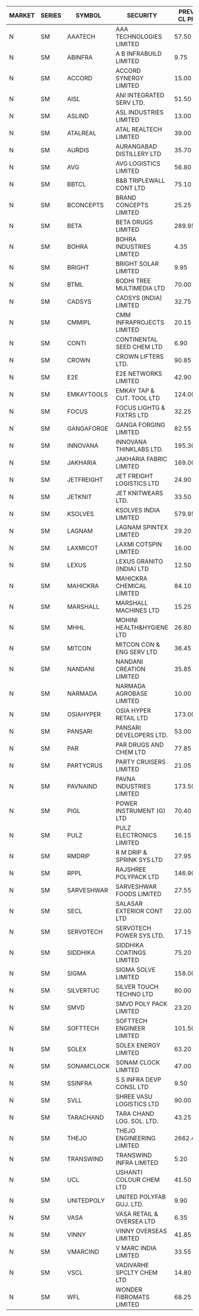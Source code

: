 


| MARKET | SERIES | SYMBOL | SECURITY | PREV CL PR | OPEN PRICE | HIGH PRICE | LOW PRICE | CLOSE PRICE | NET TRDVAL | NET TRDQTY | CORP IND | HI 52 WK | LO 52 WK |
| ----- | ----- | ----- | ----- | ----- | ----- | ----- | ----- | ----- | ----- | ----- | ----- | ----- | ----- |
| N | SM | AAATECH | AAA TECHNOLOGIES LIMITED | 57.50 | 58.00 | 63.25 | 58.00 | 63.25 | 3006450.00 | 48000 |  | 68.00 | 42.00 |
| N | SM | ABINFRA | A B INFRABUILD LIMITED | 9.75 | 9.80 | 10.20 | 9.80 | 10.20 | 80000.00 | 8000 |  | 10.25 | 5.00 |
| N | SM | ACCORD | ACCORD SYNERGY LIMITED | 15.00 | 15.75 | 15.75 | 15.00 | 15.00 | 61500.00 | 4000 |  | 27.00 | 10.25 |
| N | SM | AISL | ANI INTEGRATED SERV LTD. | 51.50 | 53.75 | 53.75 | 46.35 | 47.95 | 1234920.00 | 25200 |  | 55.40 | 17.60 |
| N | SM | ASLIND | ASL INDUSTRIES LIMITED | 13.00 | 12.40 | 12.40 | 12.40 | 12.40 | 49600.00 | 4000 |  | 22.10 | 4.75 |
| N | SM | ATALREAL | ATAL REALTECH LIMITED | 39.00 | 38.00 | 38.00 | 37.00 | 37.00 | 180000.00 | 4800 |  | 51.00 | 30.95 |
| N | SM | AURDIS | AURANGABAD DISTILLERY LTD | 35.70 | 33.95 | 37.45 | 33.95 | 37.45 | 142800.00 | 4000 |  | 38.95 | 25.80 |
| N | SM | AVG | AVG LOGISTICS LIMITED | 56.80 | 59.60 | 59.60 | 59.60 | 59.60 | 286080.00 | 4800 |  | 65.50 | 37.45 |
| N | SM | BBTCL | B&B TRIPLEWALL CONT LTD | 75.10 | 77.00 | 77.00 | 77.00 | 77.00 | 231000.00 | 3000 |  | 83.95 | 27.20 |
| N | SM | BCONCEPTS | BRAND CONCEPTS LIMITED | 25.25 | 25.00 | 25.00 | 25.00 | 25.00 | 225000.00 | 9000 |  | 32.05 | 13.70 |
| N | SM | BETA | BETA DRUGS LIMITED | 289.95 | 301.50 | 304.40 | 298.75 | 304.40 | 2175200.00 | 7200 |  | 350.20 | 52.05 |
| N | SM | BOHRA | BOHRA INDUSTRIES LIMITED | 4.35 | 4.55 | 4.55 | 4.55 | 4.55 | 91000.00 | 20000 |  | 7.25 | .95 |
| N | SM | BRIGHT | BRIGHT SOLAR LIMITED | 9.95 | 10.20 | 10.20 | 9.65 | 10.20 | 207450.00 | 21000 |  | 15.55 | 5.55 |
| N | SM | BTML | BODHI TREE MULTIMEDIA LTD | 70.00 | 70.00 | 70.00 | 70.00 | 70.00 | 84000.00 | 1200 |  | 96.00 | 64.05 |
| N | SM | CADSYS | CADSYS (INDIA) LIMITED | 32.75 | 33.00 | 33.50 | 33.00 | 33.50 | 199000.00 | 6000 |  | 34.30 | 18.10 |
| N | SM | CMMIPL | CMM INFRAPROJECTS LIMITED | 20.15 | 21.05 | 21.05 | 19.15 | 20.10 | 430650.00 | 21000 |  | 21.05 | 2.25 |
| N | SM | CONTI | CONTINENTAL SEED CHEM LTD | 6.90 | 6.90 | 6.90 | 6.90 | 6.90 | 22997.70 | 3333 |  | 14.60 | 5.20 |
| N | SM | CROWN | CROWN LIFTERS LTD. | 90.85 | 95.35 | 95.35 | 95.35 | 95.35 | 3814000.00 | 40000 |  | 95.35 | 38.00 |
| N | SM | E2E | E2E NETWORKS LIMITED | 42.90 | 41.00 | 41.00 | 40.80 | 40.80 | 408400.00 | 10000 |  | 61.30 | 20.05 |
| N | SM | EMKAYTOOLS | EMKAY TAP & CUT. TOOL LTD | 124.00 | 119.00 | 119.50 | 119.00 | 119.50 | 930900.00 | 7800 |  | 136.50 | 58.65 |
| N | SM | FOCUS | FOCUS LIGHTG & FIXTRS LTD | 32.25 | 33.75 | 33.75 | 31.10 | 32.35 | 2266200.00 | 69000 |  | 34.80 | 18.05 |
| N | SM | GANGAFORGE | GANGA FORGING LIMITED | 82.55 | 82.75 | 82.85 | 82.75 | 82.80 | 1324800.00 | 16000 |  | 82.85 | 9.50 |
| N | SM | INNOVANA | INNOVANA THINKLABS LTD. | 195.30 | 199.00 | 205.05 | 199.00 | 205.05 | 2041950.00 | 10000 |  | 205.05 | 70.25 |
| N | SM | JAKHARIA | JAKHARIA FABRIC LIMITED | 169.00 | 172.00 | 180.00 | 172.00 | 180.00 | 8633600.00 | 48000 |  | 185.00 | 140.00 |
| N | SM | JETFREIGHT | JET FREIGHT LOGISTICS LTD | 24.90 | 26.05 | 26.10 | 26.00 | 26.05 | 730200.00 | 28000 |  | 26.10 | 12.00 |
| N | SM | JETKNIT | JET KNITWEARS LTD. | 33.50 | 35.15 | 35.15 | 35.15 | 35.15 | 52725.00 | 1500 |  | 35.15 | 18.00 |
| N | SM | KSOLVES | KSOLVES INDIA LIMITED | 579.95 | 608.90 | 608.90 | 608.90 | 608.90 | 1461360.00 | 2400 |  | 1718.20 | 102.05 |
| N | SM | LAGNAM | LAGNAM SPINTEX LIMITED | 29.20 | 27.85 | 27.85 | 27.75 | 27.75 | 333450.00 | 12000 |  | 30.45 | 6.60 |
| N | SM | LAXMICOT | LAXMI COTSPIN LIMITED | 16.00 | 15.80 | 16.50 | 15.80 | 16.50 | 289800.00 | 18000 |  | 17.70 | 7.50 |
| N | SM | LEXUS | LEXUS GRANITO (INDIA) LTD | 12.50 | 11.95 | 11.95 | 11.90 | 11.90 | 23850.00 | 2000 |  | 22.50 | 5.45 |
| N | SM | MAHICKRA | MAHICKRA CHEMICAL LIMITED | 84.10 | 91.80 | 92.80 | 91.00 | 91.00 | 413400.00 | 4500 |  | 95.00 | 70.00 |
| N | SM | MARSHALL | MARSHALL MACHINES LTD | 15.25 | 14.75 | 15.00 | 14.55 | 15.00 | 177900.00 | 12000 |  | 17.35 | 4.85 |
| N | SM | MHHL | MOHINI HEALTH&HYGIENE LTD | 26.80 | 26.25 | 27.50 | 26.00 | 27.50 | 952650.00 | 36000 |  | 39.50 | 13.50 |
| N | SM | MITCON | MITCON CON & ENG SERV LTD | 36.45 | 38.25 | 38.25 | 38.25 | 38.25 | 76500.00 | 2000 |  | 41.50 | 33.10 |
| N | SM | NANDANI | NANDANI CREATION LIMITED | 35.85 | 37.55 | 37.60 | 37.55 | 37.60 | 751750.00 | 20000 |  | 37.60 | 7.65 |
| N | SM | NARMADA | NARMADA AGROBASE LIMITED | 10.00 | 10.50 | 10.50 | 10.50 | 10.50 | 75600.00 | 7200 |  | 16.70 | 9.50 |
| N | SM | OSIAHYPER | OSIA HYPER RETAIL LTD | 173.00 | 173.00 | 173.00 | 173.00 | 173.00 | 69200.00 | 400 |  | 238.00 | 117.00 |
| N | SM | PANSARI | PANSARI DEVELOPERS LTD. | 53.00 | 53.00 | 55.00 | 53.00 | 55.00 | 2557800.00 | 48000 |  | 56.00 | 21.90 |
| N | SM | PAR | PAR DRUGS AND CHEM LTD | 77.85 | 78.00 | 78.00 | 74.00 | 74.00 | 2392100.00 | 32000 |  | 136.50 | 36.10 |
| N | SM | PARTYCRUS | PARTY CRUISERS LIMITED | 21.05 | 20.05 | 20.05 | 20.05 | 20.05 | 120300.00 | 6000 |  | 39.90 | 16.55 |
| N | SM | PAVNAIND | PAVNA INDUSTRIES LIMITED | 173.50 | 198.00 | 198.00 | 174.00 | 177.10 | 1909360.00 | 10400 |  | 198.00 | 165.05 |
| N | SM | PIGL | POWER INSTRUMENT (G) LTD | 70.40 | 73.50 | 73.50 | 69.20 | 69.20 | 570800.00 | 8000 |  | 86.65 | 9.50 |
| N | SM | PULZ | PULZ ELECTRONICS LIMITED | 16.15 | 15.35 | 15.35 | 15.35 | 15.35 | 61400.00 | 4000 |  | 20.90 | 9.75 |
| N | SM | RMDRIP | R M DRIP & SPRINK SYS LTD | 27.95 | 27.30 | 27.60 | 27.30 | 27.60 | 219600.00 | 8000 |  | 63.00 | 15.50 |
| N | SM | RPPL | RAJSHREE POLYPACK LTD | 146.90 | 146.90 | 146.95 | 139.60 | 140.00 | 4122550.00 | 29000 |  | 154.10 | 52.35 |
| N | SM | SARVESHWAR | SARVESHWAR FOODS LIMITED | 27.55 | 27.60 | 27.60 | 27.00 | 27.00 | 346640.00 | 12800 |  | 37.85 | 9.60 |
| N | SM | SECL | SALASAR EXTERIOR CONT LTD | 22.00 | 22.00 | 22.00 | 21.50 | 22.00 | 262500.00 | 12000 |  | 43.00 | 9.90 |
| N | SM | SERVOTECH | SERVOTECH POWER SYS LTD. | 17.15 | 16.30 | 16.30 | 16.30 | 16.30 | 65200.00 | 4000 |  | 23.80 | 13.55 |
| N | SM | SIDDHIKA | SIDDHIKA COATINGS LIMITED | 75.20 | 75.50 | 81.50 | 75.50 | 78.50 | 951200.00 | 12000 |  | 81.50 | 45.00 |
| N | SM | SIGMA | SIGMA SOLVE LIMITED | 158.00 | 165.90 | 165.90 | 165.90 | 165.90 | 497700.00 | 3000 |  | 165.90 | 33.80 |
| N | SM | SILVERTUC | SILVER TOUCH TECHNO LTD | 80.00 | 80.00 | 80.00 | 78.00 | 79.60 | 398000.00 | 5000 |  | 109.00 | 72.00 |
| N | SM | SMVD | SMVD POLY PACK LIMITED | 23.20 | 22.10 | 22.10 | 22.05 | 22.05 | 220600.00 | 10000 |  | 24.40 | 6.45 |
| N | SM | SOFTTECH | SOFTTECH ENGINEER LIMITED | 101.50 | 105.40 | 105.40 | 105.40 | 105.40 | 168640.00 | 1600 |  | 108.95 | 35.50 |
| N | SM | SOLEX | SOLEX ENERGY LIMITED | 63.20 | 62.25 | 62.25 | 60.10 | 60.10 | 733000.00 | 12000 |  | 68.45 | 20.15 |
| N | SM | SONAMCLOCK | SONAM CLOCK LIMITED | 47.00 | 40.00 | 52.00 | 40.00 | 52.00 | 420000.00 | 9000 |  | 66.00 | 38.25 |
| N | SM | SSINFRA | S S INFRA DEVP CONSL LTD | 9.50 | 9.60 | 9.60 | 9.05 | 9.05 | 110250.00 | 12000 |  | 10.20 | 5.65 |
| N | SM | SVLL | SHREE VASU LOGISTICS LTD | 90.00 | 92.00 | 92.00 | 91.00 | 91.00 | 183000.00 | 2000 |  | 104.00 | 76.00 |
| N | SM | TARACHAND | TARA CHAND LOG. SOL. LTD. | 43.25 | 40.85 | 41.00 | 40.85 | 41.00 | 245700.00 | 6000 |  | 52.35 | 26.00 |
| N | SM | THEJO | THEJO ENGINEERING LIMITED | 2662.45 | 2662.45 | 2850.00 | 2662.45 | 2722.05 | 21993435.00 | 8000 |  | 2850.00 | 490.00 |
| N | SM | TRANSWIND | TRANSWIND INFRA LIMITED | 5.20 | 4.95 | 4.95 | 4.95 | 4.95 | 118800.00 | 24000 |  | 12.80 | 4.95 |
| N | SM | UCL | USHANTI COLOUR CHEM LTD | 41.50 | 41.00 | 49.80 | 41.00 | 47.35 | 650300.00 | 14000 |  | 49.80 | 24.00 |
| N | SM | UNITEDPOLY | UNITED POLYFAB GUJ. LTD. | 9.90 | 9.50 | 9.50 | 9.50 | 9.50 | 85500.00 | 9000 |  | 59.75 | 5.95 |
| N | SM | VASA | VASA RETAIL & OVERSEA LTD | 6.35 | 6.05 | 6.05 | 6.05 | 6.05 | 48400.00 | 8000 |  | 7.55 | 4.95 |
| N | SM | VINNY | VINNY OVERSEAS LIMITED | 41.85 | 38.00 | 42.00 | 38.00 | 42.00 | 1243650.00 | 30000 |  | 43.00 | 33.00 |
| N | SM | VMARCIND | V MARC INDIA LIMITED | 33.55 | 34.55 | 34.55 | 34.55 | 34.55 | 103650.00 | 3000 |  | 45.00 | 29.55 |
| N | SM | VSCL | VADIVARHE SPCLTY CHEM LTD | 14.80 | 15.50 | 15.50 | 15.50 | 15.50 | 46500.00 | 3000 |  | 19.55 | 6.10 |
| N | SM | WFL | WONDER FIBROMATS LIMITED | 68.25 | 71.65 | 71.65 | 71.65 | 71.65 | 114640.00 | 1600 |  | 71.90 | 42.70 |



